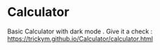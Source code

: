 # Calculator
Basic Calculator with dark mode . Give it a check :  https://trickym.github.io/Calculator/calculator.html
